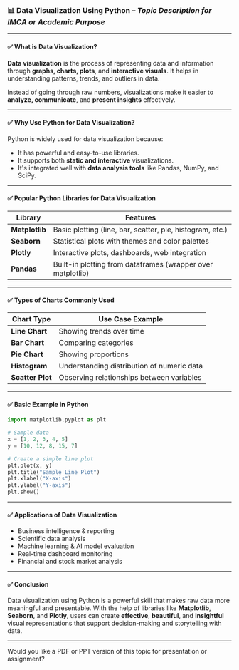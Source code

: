 ### 📊 **Data Visualization Using Python** – *Topic Description for IMCA or Academic Purpose*

---

#### ✅ **What is Data Visualization?**

**Data visualization** is the process of representing data and information through **graphs, charts, plots**, and **interactive visuals**. It helps in understanding patterns, trends, and outliers in data.

Instead of going through raw numbers, visualizations make it easier to **analyze, communicate**, and **present insights** effectively.

---

#### ✅ **Why Use Python for Data Visualization?**

Python is widely used for data visualization because:

* It has powerful and easy-to-use libraries.
* It supports both **static and interactive** visualizations.
* It's integrated well with **data analysis tools** like Pandas, NumPy, and SciPy.

---

#### ✅ **Popular Python Libraries for Data Visualization**

| Library        | Features                                                    |
| -------------- | ----------------------------------------------------------- |
| **Matplotlib** | Basic plotting (line, bar, scatter, pie, histogram, etc.)   |
| **Seaborn**    | Statistical plots with themes and color palettes            |
| **Plotly**     | Interactive plots, dashboards, web integration              |
| **Pandas**     | Built-in plotting from dataframes (wrapper over matplotlib) |

---

#### ✅ **Types of Charts Commonly Used**

| Chart Type       | Use Case Example                           |
| ---------------- | ------------------------------------------ |
| **Line Chart**   | Showing trends over time                   |
| **Bar Chart**    | Comparing categories                       |
| **Pie Chart**    | Showing proportions                        |
| **Histogram**    | Understanding distribution of numeric data |
| **Scatter Plot** | Observing relationships between variables  |

---

#### ✅ **Basic Example in Python**

```python
import matplotlib.pyplot as plt

# Sample data
x = [1, 2, 3, 4, 5]
y = [10, 12, 8, 15, 7]

# Create a simple line plot
plt.plot(x, y)
plt.title("Sample Line Plot")
plt.xlabel("X-axis")
plt.ylabel("Y-axis")
plt.show()
```

---

#### ✅ **Applications of Data Visualization**

* Business intelligence & reporting
* Scientific data analysis
* Machine learning & AI model evaluation
* Real-time dashboard monitoring
* Financial and stock market analysis

---

#### ✅ **Conclusion**

Data visualization using Python is a powerful skill that makes raw data more meaningful and presentable. With the help of libraries like **Matplotlib**, **Seaborn**, and **Plotly**, users can create **effective**, **beautiful**, and **insightful** visual representations that support decision-making and storytelling with data.

---

Would you like a PDF or PPT version of this topic for presentation or assignment?
